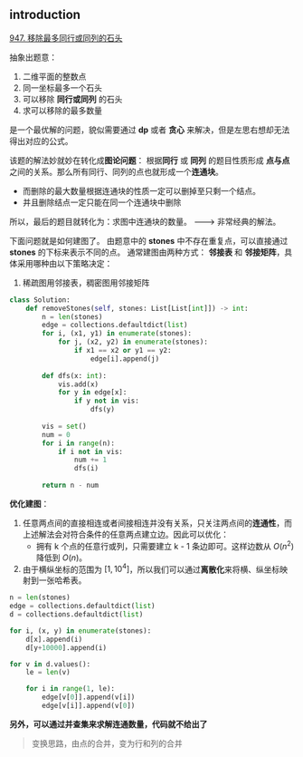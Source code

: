 ## introduction

[947. 移除最多同行或同列的石头](https://leetcode-cn.com/problems/most-stones-removed-with-same-row-or-column/)


抽象出题意：
1. 二维平面的整数点
2. 同一坐标最多一个石头
3. 可以移除 **同行或同列** 的石头
4. 求可以移除的最多数量


是一个最优解的问题，貌似需要通过 **dp** 或者 **贪心** 来解决，但是左思右想却无法得出对应的公式。

该题的解法妙就妙在转化成**图论问题**：
根据**同行** 或 **同列** 的题目性质形成 **点与点** 之间的关系。那么所有同行、同列的点也就形成一个**连通块**。
- 而删除的最大数量根据连通块的性质一定可以删掉至只剩一个结点。    
- 并且删除结点一定只能在同一个连通块中删除

所以，最后的题目就转化为：求图中连通块的数量。 ---> 非常经典的解法。


下面问题就是如何建图了。
由题意中的 **stones** 中不存在重复点，可以直接通过 **stones** 的下标来表示不同的点。
通常建图由两种方式： **邻接表** 和 **邻接矩阵**，具体采用哪种由以下策略决定：
1. 稀疏图用邻接表，稠密图用邻接矩阵

```python
class Solution:
    def removeStones(self, stones: List[List[int]]) -> int:
        n = len(stones)
        edge = collections.defaultdict(list)
        for i, (x1, y1) in enumerate(stones):
            for j, (x2, y2) in enumerate(stones):
                if x1 == x2 or y1 == y2:
                    edge[i].append(j)
        
        def dfs(x: int):
            vis.add(x)
            for y in edge[x]:
                if y not in vis:
                    dfs(y)
        
        vis = set()
        num = 0
        for i in range(n):
            if i not in vis:
                num += 1
                dfs(i)
        
        return n - num
```


**优化建图**：
1. 任意两点间的直接相连或者间接相连并没有关系，只关注两点间的**连通性**，而上述解法会对符合条件的任意两点建立边。因此可以优化：
   - 拥有 k 个点的任意行或列，只需要建立 k - 1 条边即可。这样边数从 $O(n^2)$ 降低到 $O(n)$。
2. 由于横纵坐标的范围为 $[1, 10^4]$，所以我们可以通过**离散化**来将横、纵坐标映射到一张哈希表。

```python
n = len(stones)
edge = collections.defaultdict(list)
d = collections.defaultdict(list)

for i, (x, y) in enumerate(stones):
    d[x].append(i)
    d[y+10000].append(i)

for v in d.values():
    le = len(v)

    for i in range(1, le):
        edge[v[0]].append(v[i])
        edge[v[i]].append(v[0])
```


**另外，可以通过并查集来求解连通数量，代码就不给出了**

> 变换思路，由点的合并，变为行和列的合并